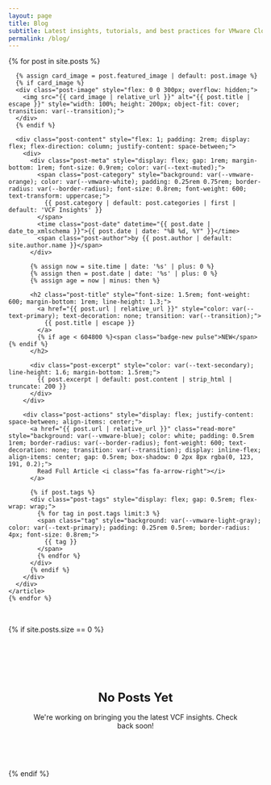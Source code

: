 ```yaml
---
layout: page
title: Blog
subtitle: Latest insights, tutorials, and best practices for VMware Cloud Foundation
permalink: /blog/
---
```


<div class="blog-content">
  <div class="blog-posts">
    {% for post in site.posts %}
    <article class="blog-post" style="display: flex; gap: 2rem; background: var(--vmware-white); border-radius: var(--border-radius-lg); overflow: hidden; box-shadow: var(--shadow-light); transition: var(--transition); border: 1px solid var(--border-light); margin-bottom: 2rem;">
      
      {% assign card_image = post.featured_image | default: post.image %}
      {% if card_image %}
      <div class="post-image" style="flex: 0 0 300px; overflow: hidden;">
        <img src="{{ card_image | relative_url }}" alt="{{ post.title | escape }}" style="width: 100%; height: 200px; object-fit: cover; transition: var(--transition);">
      </div>
      {% endif %}

      <div class="post-content" style="flex: 1; padding: 2rem; display: flex; flex-direction: column; justify-content: space-between;">
        <div>
          <div class="post-meta" style="display: flex; gap: 1rem; margin-bottom: 1rem; font-size: 0.9rem; color: var(--text-muted);">
            <span class="post-category" style="background: var(--vmware-orange); color: var(--vmware-white); padding: 0.25rem 0.75rem; border-radius: var(--border-radius); font-size: 0.8rem; font-weight: 600; text-transform: uppercase;">
              {{ post.category | default: post.categories | first | default: 'VCF Insights' }}
            </span>
            <time class="post-date" datetime="{{ post.date | date_to_xmlschema }}">{{ post.date | date: "%B %d, %Y" }}</time>
            <span class="post-author">by {{ post.author | default: site.author.name }}</span>
          </div>

          {% assign now = site.time | date: '%s' | plus: 0 %}
          {% assign then = post.date | date: '%s' | plus: 0 %}
          {% assign age = now | minus: then %}

          <h2 class="post-title" style="font-size: 1.5rem; font-weight: 600; margin-bottom: 1rem; line-height: 1.3;">
            <a href="{{ post.url | relative_url }}" style="color: var(--text-primary); text-decoration: none; transition: var(--transition);">
              {{ post.title | escape }}
            </a>
            {% if age < 604800 %}<span class="badge-new pulse">NEW</span>{% endif %}
          </h2>

          <div class="post-excerpt" style="color: var(--text-secondary); line-height: 1.6; margin-bottom: 1.5rem;">
            {{ post.excerpt | default: post.content | strip_html | truncate: 200 }}
          </div>
        </div>

        <div class="post-actions" style="display: flex; justify-content: space-between; align-items: center;">
          <a href="{{ post.url | relative_url }}" class="read-more" style="background: var(--vmware-blue); color: white; padding: 0.5rem 1rem; border-radius: var(--border-radius); font-weight: 600; text-decoration: none; transition: var(--transition); display: inline-flex; align-items: center; gap: 0.5rem; box-shadow: 0 2px 8px rgba(0, 123, 191, 0.2);">
            Read Full Article <i class="fas fa-arrow-right"></i>
          </a>

          {% if post.tags %}
          <div class="post-tags" style="display: flex; gap: 0.5rem; flex-wrap: wrap;">
            {% for tag in post.tags limit:3 %}
            <span class="tag" style="background: var(--vmware-light-gray); color: var(--text-primary); padding: 0.25rem 0.5rem; border-radius: 4px; font-size: 0.8rem;">
              {{ tag }}
            </span>
            {% endfor %}
          </div>
          {% endif %}
        </div>
      </div>
    </article>
    {% endfor %}
  </div>

  {% if site.posts.size == 0 %}
  <div class="no-posts" style="text-align: center; padding: 4rem 2rem; color: var(--text-secondary);">
    <div style="font-size: 4rem; color: var(--vmware-blue); margin-bottom: 1rem;">
      <i class="fas fa-newspaper"></i>
    </div>
    <h3 style="font-size: 1.5rem; margin-bottom: 1rem; color: var(--vmware-blue);">No Posts Yet</h3>
    <p>We're working on bringing you the latest VCF insights. Check back soon!</p>
  </div>
  {% endif %}
</div>

<style>
.blog-post:hover { transform: translateY(-2px); box-shadow: var(--shadow-medium); }
.blog-post:hover .post-image img { transform: scale(1.05); }
.post-title a:hover { color: var(--vmware-blue); }
.read-more:hover { background: var(--vmware-green); transform: translateY(-2px); box-shadow: 0 4px 12px rgba(0, 123, 191, 0.3); }

@media (max-width: 768px) {
  .blog-post { flex-direction: column; }
  .post-image { flex: none; }
  .post-image img { height: 200px; }
  .post-content { padding: 1.5rem; }
  .post-actions { flex-direction: column; align-items: flex-start; gap: 1rem; }
}
</style>
